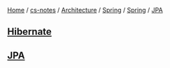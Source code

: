 [Home](https://mengxianbin.github.io) /
[cs-notes](https://mengxianbin.github.io/cs-notes/site) /
[Architecture](https://mengxianbin.github.io/cs-notes/site/Architecture) /
[Spring](https://mengxianbin.github.io/cs-notes/site/Architecture/Spring) /
[Spring](https://mengxianbin.github.io/cs-notes/site/Architecture/Spring/Spring) /
[JPA](https://mengxianbin.github.io/cs-notes/site/Architecture/Spring/Spring/JPA)

## [Hibernate](https://mengxianbin.github.io/cs-notes/site/Architecture/Spring/Spring/JPA/Hibernate/)

## [JPA](https://mengxianbin.github.io/cs-notes/site/Architecture/Spring/Spring/JPA/JPA)
